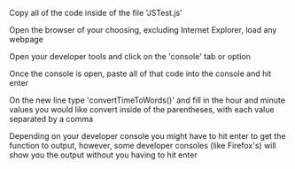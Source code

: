 Copy all of the code inside of the file 'JSTest.js'

Open the browser of your choosing, excluding Internet Explorer, load any webpage

Open your developer tools and click on the 'console' tab or option

Once the console is open, paste all of that code into the console and hit enter

On the new line type 'convertTimeToWords()' and fill in the hour and minute values you would like convert inside of the parentheses, with each value separated by a comma

Depending on your developer console you might have to hit enter to get the function to output, however, some developer consoles (like Firefox's) will show you the output without you having to hit enter
